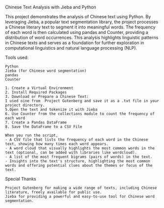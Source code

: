 Chinese Text Analysis with Jieba and Python

This project demonstrates the analysis of Chinese text using Python. By leveraging Jieba, a popular text segmentation library, the project processes a Chinese literary text to segment it into meaningful words. The frequency of each word is then calculated using pandas and Counter, providing a distribution of word occurrences. This analysis highlights linguistic patterns in Chinese texts and serves as a foundation for further exploration in computational linguistics and natural language processing (NLP).

Tools used:


    Python 
    Jieba (for Chinese word segmentation)
    pandas 
    Counter 

    1. Create a Virtual Environment
    2. Install Required Packages
    3. Download or Prepare a Chinese Text:
    I used oine from  Project Gutenberg and save it as a .txt file in your project directory.
    5.Open the text and tokenize it with Jieba
    6. Use Counter from the collections module to count the frequency of each word
    7. Create a Pandas DataFrame
    8. Save the DataFrame to a CSV File

    When you run the script,
    - A CSV file that lists the frequency of each word in the Chinese text, showing how many times each word appears.
    - A word cloud that visually highlights the most common words in the text (optional, can be added with libraries like wordcloud).
    - A list of the most frequent bigrams (pairs of words) in the text.
    - Insights into the text's structure, highlighting the most common words and offering potential clues about the themes or focus of the text.

Special Thanks

    Project Gutenberg for making a wide range of texts, including Chinese literature, freely available for public use.
    Jieba for providing a powerful and easy-to-use tool for Chinese word segmentation.
